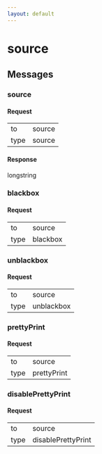 ```yaml
---
layout: default
---
```


# source #

## Messages ##

### source ###

#### Request ####

<table>

<tr>
<td>to</td>
<td>source</td>
</tr>

<tr>
<td>type</td>
<td>source</td>
</tr>

</table>

#### Response ####
longstring

### blackbox ###

#### Request ####

<table>

<tr>
<td>to</td>
<td>source</td>
</tr>

<tr>
<td>type</td>
<td>blackbox</td>
</tr>

</table>

### unblackbox ###

#### Request ####

<table>

<tr>
<td>to</td>
<td>source</td>
</tr>

<tr>
<td>type</td>
<td>unblackbox</td>
</tr>

</table>

### prettyPrint ###

#### Request ####

<table>

<tr>
<td>to</td>
<td>source</td>
</tr>

<tr>
<td>type</td>
<td>prettyPrint</td>
</tr>

</table>

### disablePrettyPrint ###

#### Request ####

<table>

<tr>
<td>to</td>
<td>source</td>
</tr>

<tr>
<td>type</td>
<td>disablePrettyPrint</td>
</tr>

</table>
